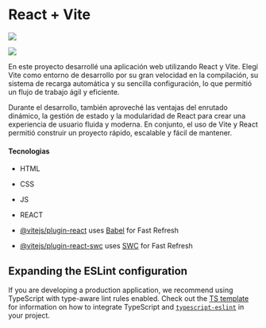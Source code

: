 # React + Vite
![](https://upload.wikimedia.org/wikipedia/commons/thumb/4/47/React.svg/1200px-React.svg.png)

![](https://es.vite.dev/logo.svg) 

En este proyecto desarrollé una aplicación web utilizando React y Vite. Elegí Vite como entorno de desarrollo por su gran velocidad en la compilación, su sistema de recarga automática y su sencilla configuración, lo que permitió un flujo de trabajo ágil y eficiente.


Durante el desarrollo, también aproveché las ventajas del enrutado dinámico, la gestión de estado y la modularidad de React para crear una experiencia de usuario fluida y moderna. En conjunto, el uso de Vite y React permitió construir un proyecto rápido, escalable y fácil de mantener.

#### Tecnologias
- HTML
- CSS
-  JS
- REACT



- [@vitejs/plugin-react](https://github.com/vitejs/vite-plugin-react/blob/main/packages/plugin-react) uses [Babel](https://babeljs.io/) for Fast Refresh
- [@vitejs/plugin-react-swc](https://github.com/vitejs/vite-plugin-react/blob/main/packages/plugin-react-swc) uses [SWC](https://swc.rs/) for Fast Refresh

## Expanding the ESLint configuration

If you are developing a production application, we recommend using TypeScript with type-aware lint rules enabled. Check out the [TS template](https://github.com/vitejs/vite/tree/main/packages/create-vite/template-react-ts) for information on how to integrate TypeScript and [`typescript-eslint`](https://typescript-eslint.io) in your project.
